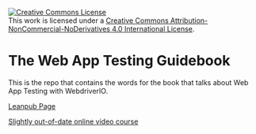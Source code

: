 <a rel="license" href="http://creativecommons.org/licenses/by-nc-nd/4.0/"><img alt="Creative Commons License" style="border-width:0" src="https://i.creativecommons.org/l/by-nc-nd/4.0/88x31.png" /></a><br />This work is licensed under a <a rel="license" href="http://creativecommons.org/licenses/by-nc-nd/4.0/">Creative Commons Attribution-NonCommercial-NoDerivatives 4.0 International License</a>.

# The Web App Testing Guidebook

This is the repo that contains the words for the book that talks about Web App Testing with WebdriverIO. 

[Leanpub Page](https://leanpub.com/webapp-testing-guidebook/)

[Slightly out-of-date online video course](https://learn.webdriver.io)
